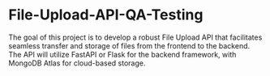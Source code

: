 # File-Upload-API-QA-Testing
The goal of this project is to develop a robust File Upload API that facilitates seamless transfer and storage of files from the frontend to the backend. The API will utilize FastAPI or Flask for the backend framework, with MongoDB Atlas for cloud-based storage.
